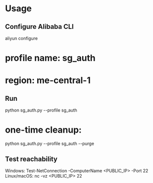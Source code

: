 # Usage

## Configure Alibaba CLI
aliyun configure
# profile name: sg_auth
# region: me-central-1

## Run
python sg_auth.py --profile sg_auth
# one-time cleanup:
python sg_auth.py --profile sg_auth --purge

## Test reachability
Windows:  Test-NetConnection -ComputerName <PUBLIC_IP> -Port 22
Linux/macOS:  nc -vz <PUBLIC_IP> 22
